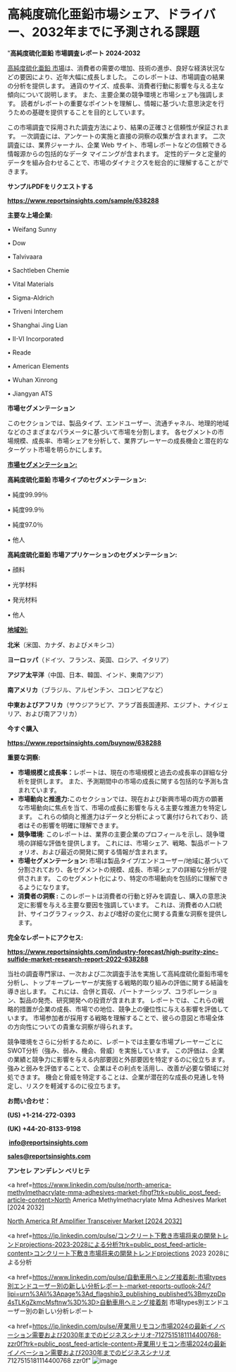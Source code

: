 # 高純度硫化亜鉛市場シェア、ドライバー、2032年までに予測される課題

"<strong>高純度硫化亜鉛 市場調査レポート 2024-2032</strong>

<a href=https://www.reportsinsights.com/sample/638288>高純度硫化亜鉛 市場</a>は、消費者の需要の増加、技術の進歩、良好な経済状況などの要因により、近年大幅に成長しました。 このレポートは、市場調査の結果の分析を提供します。 通貨のサイズ、成長率、消費者行動に影響を与える主な傾向について説明します。 また、主要企業の競争環境と市場シェアも強調します。 読者がレポートの重要なポイントを理解し、情報に基づいた意思決定を行うための基礎を提供することを目的としています。

この市場調査で採用された調査方法により、結果の正確さと信頼性が保証されます。 一次調査には、アンケートの実施と直接の洞察の収集が含まれます。 二次調査には、業界ジャーナル、企業 Web サイト、市場レポートなどの信頼できる情報源からの包括的なデータ マイニングが含まれます。 定性的データと定量的データを組み合わせることで、市場のダイナミクスを総合的に理解することができます。

<strong><b>サンプルPDFをリクエストする</b></strong>

<a href=https://www.reportsinsights.com/sample/638288><strong><u>https://www.reportsinsights.com/sample/638288</u></strong></a>

<strong>主要な上場企業:</strong>

• Weifang Sunny

• Dow

• Talvivaara

• Sachtleben Chemie

• Vital Materials

• Sigma-Aldrich

• Triveni Interchem

• Shanghai Jing Lian

• II-VI Incorporated

• Reade

• American Elements

• Wuhan Xinrong

• Jiangyan ATS

<strong>市場セグメンテーション</strong>

このセクションでは、製品タイプ、エンドユーザー、流通チャネル、地理的地域などのさまざまなパラメータに基づいて市場を分割します。 各セグメントの市場規模、成長率、市場シェアを分析して、業界プレーヤーの成長機会と潜在的なターゲット市場を明らかにします。

<strong><u>市場セグメンテーション</u></strong><strong><u>:</u></strong>

<strong>高純度硫化亜鉛 市場タイプのセグメンテーション:</strong>

• 純度99.99％

• 純度99.9％

• 純度97.0％

• 他人

<strong>高純度硫化亜鉛 市場アプリケーションのセグメンテーション:</strong>

• 顔料

• 光学材料

• 発光材料

• 他人

<strong><u>地域別</u></strong><strong><u>:</u></strong>

<strong>北米</strong>（米国、カナダ、およびメキシコ）

<strong>ヨーロッパ</strong>（ドイツ、フランス、英国、ロシア、イタリア）

<strong>アジア太平洋</strong>（中国、日本、韓国、インド、東南アジア）

<strong>南アメリカ</strong>（ブラジル、アルゼンチン、コロンビアなど）

<strong>中東およびアフリカ</strong>（サウジアラビア、アラブ首長国連邦、エジプト、ナイジェリア、および南アフリカ）

<strong>今すぐ購入</strong>

<a href=https://www.reportsinsights.com/buynow/638288><strong><u>https://www.reportsinsights.com/buynow/638288</u></strong></a>

<strong>重要な洞察:</strong>
<ul>
  <li><strong>市場規模と成長率：</strong>レポートは、現在の市場規模と過去の成長率の詳細な分析を提供します。 また、予測期間中の市場の成長に関する包括的な予測も含まれています。</li>
  <li><strong>市場動向と推進力:</strong>このセクションでは、現在および新興市場の両方の顕著な市場動向に焦点を当て、市場の成長に影響を与える主要な推進力を特定します。 これらの傾向と推進力はデータと分析によって裏付けられており、読者はその影響を明確に理解できます。</li>
  <li><strong>競争環境</strong>: このレポートは、業界の主要企業のプロフィールを示し、競争環境の詳細な評価を提供します。 これには、市場シェア、戦略、製品ポートフォリオ、および最近の開発に関する情報が含まれます。</li>
  <li><strong>市場セグメンテーション: </strong>市場は製品タイプ/エンドユーザー/地域に基づいて分割されており、各セグメントの規模、成長、市場シェアの詳細な分析が提供されます。 このセグメント化により、特定の市場動向を包括的に理解できるようになります。</li>
  <li><strong>消費者の洞察 : </strong>このレポートは消費者の行動と好みを調査し、購入の意思決定に影響を与える主要な要因を強調しています。 これは、消費者の人口統計、サイコグラフィックス、および嗜好の変化に関する貴重な洞察を提供します。</li>
</ul>
<strong>完全なレポートにアクセス:</strong>

<a href=https://www.reportsinsights.com/industry-forecast/high-purity-zinc-sulfide-market-research-report-2022-638288><strong><u><b>https://www.reportsinsights.com/industry-forecast/high-purity-zinc-sulfide-market-research-report-2022-638288</b></u></strong></a>

当社の調査専門家は、一次および二次調査手法を実施して高純度硫化亜鉛市場を分析し、トップキープレーヤーが実施する戦略的取り組みの評価に関する結論を導き出します。 これには、合併と買収、パートナーシップ、コラボレーション、製品の発売、研究開発への投資が含まれます。 レポートでは、これらの戦略的措置が企業の成長、市場での地位、競争上の優位性に与える影響を評価しています。 市場参加者が採用する戦略を理解することで、彼らの意図と市場全体の方向性についての貴重な洞察が得られます。

競争環境をさらに分析するために、レポートでは主要な市場プレーヤーごとにSWOT分析（強み、弱み、機会、脅威）を実施しています。 この評価は、企業の業績と競争力に影響を与える内部要因と外部要因を特定するのに役立ちます。 強みと弱みを評価することで、企業はその利点を活用し、改善が必要な領域に対処できます。 機会と脅威を特定することは、企業が潜在的な成長の見通しを特定し、リスクを軽減するのに役立ちます。

<strong>お問い合わせ：</strong>

<strong>(US) +1-214-272-0393</strong>

<strong>(UK) +44-20-8133-9198</strong>

<strong> </strong><a href=info@reportsinsights.com><strong><u>info@reportsinsights.com</u></strong></a>

<a href=sales@reportsinsights.com><strong><u>sales@reportsinsights.com</u></strong></a>

<strong>アンセレ アンデレン ベリヒテ</strong>

<a href=https://www.linkedin.com/pulse/north-america-methylmethacrylate-mma-adhesives-market-fjhgf?trk=public_post_feed-article-content>North America Methylmethacrylate Mma Adhesives Market [2024 2032]</a>

<a href=https://www.linkedin.com/pulse/north-america-rf-amplifier-transceiver-market-88lwf/>North America Rf Amplifier Transceiver Market [2024 2032]</a>

<a href=https://jp.linkedin.com/pulse/コンクリート下敷き市場将来の開発トレンドprojections-2023-2028による分析?trk=public_post_feed-article-content>コンクリート下敷き市場将来の開発トレンドprojections 2023 2028による分析</a>

<a href=https://www.linkedin.com/pulse/自動車用ヘミング接着剤-市場types別エンドユーザー別の新しい分析レポート-market-reports-outlook-24/?lipi=urn%3Ali%3Apage%3Ad_flagship3_publishing_published%3BmyzpDp4sTLKgZkmcMsftnw%3D%3D>自動車用ヘミング接着剤 市場types別エンドユーザー別の新しい分析レポート</a>

<a href=https://jp.linkedin.com/pulse/産業用リモコン市場2024の最新イノベーション需要および2030年までのビジネスシナリオ-7127515181114400768-zzr0f?trk=public_post_feed-article-content>産業用リモコン市場2024の最新イノベーション需要および2030年までのビジネスシナリオ 7127515181114400768 zzr0f</a>"
![image](https://github.com/gayatrid12/RIgrowth/assets/158473851/da2ac4b8-0421-4bb8-84bb-7cdc8221015f)
